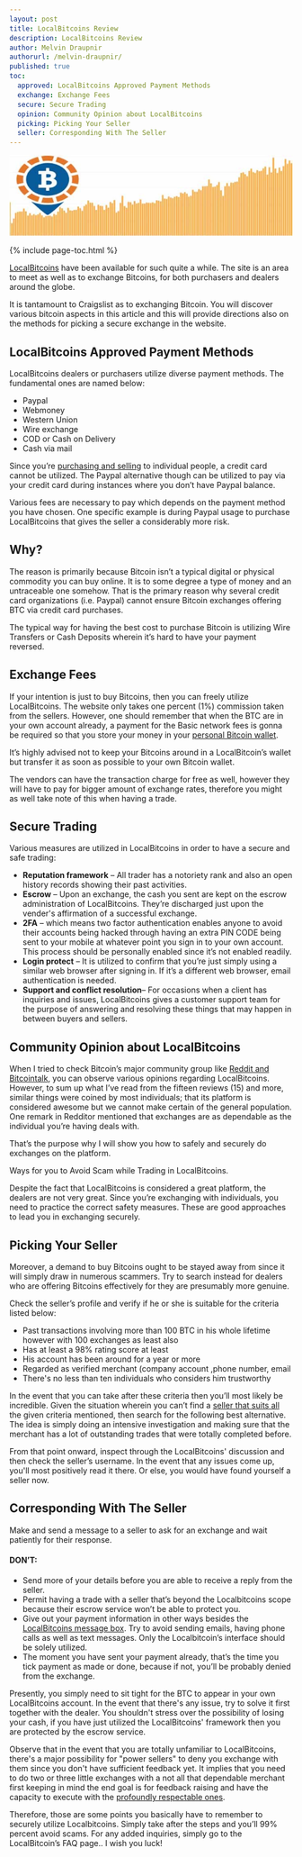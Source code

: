```yaml
---
layout: post
title: LocalBitcoins Review
description: LocalBitcoins Review
author: Melvin Draupnir
authorurl: /melvin-draupnir/
published: true
toc: 
  approved: LocalBitcoins Approved Payment Methods
  exchange: Exchange Fees
  secure: Secure Trading
  opinion: Community Opinion about LocalBitcoins
  picking: Picking Your Seller
  seller: Corresponding With The Seller
---
```


<center><img src="/images/localbitcoins-review.jpg" alt="LocalBitcoins Review" /></center>

{% include page-toc.html %}

<a href="http://geni.us/localbitcoins">LocalBitcoins</a> have been available for such quite a while. The site is an area to meet as well as to exchange Bitcoins, for both purchasers and dealers around the globe. 
 
It is tantamount to Craigslist as to exchanging Bitcoin. You will discover various bitcoin aspects in this article and this will provide directions also on the methods for picking a secure exchange in the website. 

<h2 id="approved">LocalBitcoins Approved Payment Methods</h2>
 
LocalBitcoins dealers or purchasers utilize diverse payment methods. The fundamental ones are named below: 
<ul>
<li>Paypal </li>
<li>Webmoney </li>
<li>Western Union </li>
<li>Wire exchange </li>
<li>COD or Cash on Delivery </li>
<li>Cash via mail</li>
</ul>
Since you’re <a href="/how-to-order-bitcoin-debit-card-with-spectrocoin/">purchasing and selling</a> to individual people, a credit card cannot be utilized. The Paypal alternative though can be utilized to pay via your credit card during instances where you don’t have Paypal balance. 
 
Various fees are necessary to pay which depends on the payment method you have chosen. One specific example is during Paypal usage to purchase LocalBitcoins that gives the seller a considerably more risk. 
 
<h2 id="why">Why?</h2>
 
The reason is primarily because Bitcoin isn’t a typical digital or physical commodity you can buy online. It is to some degree a type of money and an untraceable one somehow. That is the primary reason why several credit card organizations (i.e. Paypal) cannot ensure Bitcoin exchanges offering BTC via credit card purchases. 
 
The typical way for having the best cost to purchase Bitcoin is utilizing Wire Transfers or Cash Deposits wherein it’s hard to have your payment reversed. 
 
<h2 id="exchange">Exchange Fees</h2>
 
If your intention is just to buy Bitcoins, then you can freely utilize LocalBitcoins. The website only takes one percent (1%) commission taken from the sellers. However, one should remember that when the BTC are in your own account already, a payment for the Basic network fees is gonna be required so that you store your money in your <a href="/how-to-sell-bitcoins-for-skrill-in-spectrocoin/">personal Bitcoin wallet</a>. 
 
It’s highly advised not to keep your Bitcoins around in a LocalBitcoin’s wallet but transfer it as soon as possible to your own Bitcoin wallet. 
 
The vendors can have the transaction charge for free as well, however they will have to pay for bigger amount of exchange rates, therefore you might as well take note of this when having a trade. 
 
<h2 id="secure">Secure Trading</h2>

Various measures are utilized in LocalBitcoins in order to have a secure and safe trading:
<ul>
<li><strong>Reputation framework</strong> – All trader has a notoriety rank and also an open history records showing their past activities.</li>
<li><strong>Escrow</strong> – Upon an exchange, the cash you sent are kept on the escrow administration of LocalBitcoins. They’re discharged just upon the vender's affirmation of a successful exchange. </li>
<li><strong>2FA</strong> – which means two factor authentication enables anyone to avoid their accounts being hacked through having an extra PIN CODE being sent to your mobile at whatever point you sign in to your own account. This process should be personally enabled since it’s not enabled readily.  </li>
<li><strong>Login protect</strong> – It is utilized to confirm that you’re just simply using a similar web browser after signing in. If it’s a different web browser, email authentication is needed.  </li>
<li><strong>Support and conflict resolution</strong>– For occasions when a client has inquiries and issues, LocalBitcoins gives a customer support team for the purpose of answering and resolving these things that may happen in between buyers and sellers.  </li>
 </ul>
<h2 id="opinion">Community Opinion about LocalBitcoins</h2>
 
When I tried to check Bitcoin’s major community group like <a href="/how-to-unload-bitcoin-debit-card-with-spectrocoin/">Reddit and Bitcointalk</a>, you can observe various opinions regarding LocalBitcoins. However, to sum up what I’ve read from the fifteen reviews (15) and more, similar things were coined by most individuals; that its platform is considered awesome but we cannot make certain of the general population. One remark in Redditor mentioned that exchanges are as dependable as the individual you’re having deals with.
 
That’s the purpose why I will show you how to safely and securely do exchanges on the platform.
 
Ways for you to Avoid Scam while Trading in LocalBitcoins.
 
Despite the fact that LocalBitcoins is considered a great platform, the dealers are not very great. Since you’re exchanging with individuals, you need to practice the correct safety measures. These are good approaches to lead you in exchanging securely. 
 
<h2 id="picking">Picking Your Seller</h2>
 
Moreover, a demand to buy Bitcoins ought to be stayed away from since it will simply draw in numerous scammers. Try to search instead for dealers who are offering Bitcoins effectively for they are presumably more genuine. 

Check the seller’s profile and verify if he or she is suitable for the criteria listed below:
<ul>
<li>Past transactions involving more than 100 BTC in his whole lifetime however with 100 exchanges as least also </li>
<li>Has at least a 98% rating score at least </li>
<li>His account has been around for a year or more </li>
<li>Regarded as verified merchant (company account ,phone number, email</li>
<li>There's no less than ten individuals who considers him trustworthy</li>
 </ul>
In the event that you can take after these criteria then you’ll most likely be incredible. Given the situation wherein you can’t find a <a href="/how-to-verify-paypal-with-debit-card-in-spectrocoin/">seller that suits all</a> the given criteria mentioned, then search for the following best alternative. The idea is simply doing an intensive investigation and making sure that the merchant has a lot of outstanding trades that were totally completed before. 
 
From that point onward, inspect through the LocalBitcoins' discussion and then check the seller’s username. In the event that any issues come up, you'll most positively read it there. Or else, you would have found yourself a seller now. 
 
<h2 id="seller">Corresponding With The Seller</h2>
 
Make and send a message to a seller to ask for an exchange and wait patiently for their response. 
 
<h4>DON’T:</h2>
 <ul>
<li>Send more of your details before you are able to receive a reply from the seller.</li>
<li>Permit having a trade with a seller that’s beyond the Localbitcoins scope because their escrow service won’t be able to protect you.</li>
<li>Give out your payment information in other ways besides the <a href="/magento-bitcoin-payment-gateway-plugin-integration-by-spectrocoin/">LocalBitcoins message box</a>. Try to avoid sending emails, having phone calls as well as text messages. Only the Localbitcoin’s interface should be solely utilized.</li>
<li>The moment you have sent your payment already, that’s the time you tick payment as made or done, because if not, you’ll be probably denied from the exchange.</li>
  </ul>
Presently, you simply need to sit tight for the BTC to appear in your own LocalBitcoins account. In the event that there's any issue, try to solve it first together with the dealer. You shouldn't stress over the possibility of losing your cash, if you have just utilized the LocalBitcoins' framework then you are protected by the escrow service. 
 
Observe that in the event that you are totally unfamiliar to LocalBitcoins, there's a major possibility for "power sellers" to deny you exchange with them since you don't have sufficient feedback yet. It implies that you need to do two or three little exchanges with a not all that dependable merchant first keeping in mind the end goal is for feedback raising and have the capacity to execute with the <a href="/opencart-bitcoin-merchant-extension-by-spectrocoin/">profoundly respectable ones</a>. 
 
Therefore, those are some points you basically have to remember to securely utilize Localbitcoins. Simply take after the steps and you’ll 99% percent avoid scams. For any added inquiries, simply go to the LocalBitcoin’s FAQ page.. I wish you luck!
